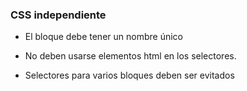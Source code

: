 
### CSS independiente

- El bloque debe tener un nombre único

- No deben usarse elementos html en los selectores.

- Selectores para varios bloques deben ser evitados
